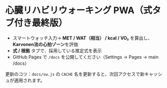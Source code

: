 # 心臓リハビリウォーキング PWA（式タブ付き最終版）

- スマートウォッチ入力→ **MET / WAT（相当） / kcal / VO₂** を算出し、**Karvonen法の心拍ゾーン**を評価
- **式 / 根拠** タブで、採用している推定式を表示
- GitHub Pages で `/docs` を公開してください（Settings → Pages → main /docs）

更新のコツ：`docs/sw.js` の `CACHE` 名を更新すると、次回アクセスで新キャッシュが適用されます。
